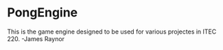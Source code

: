 # PongEngine
This is the game engine designed to be used for various projectes in ITEC 220. -James Raynor
